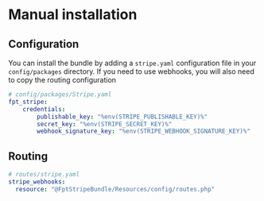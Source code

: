 # Manual installation 

## Configuration

You can install the bundle by adding a `stripe.yaml` configuration file in your `config/packages` directory. If you
need to use webhooks, you will also need to copy the routing configuration

```yaml
# config/packages/Stripe.yaml
fpt_stripe:
    credentials:
        publishable_key: "%env(STRIPE_PUBLISHABLE_KEY)%"
        secret_key: "%env(STRIPE_SECRET_KEY)%"
        webhook_signature_key: "%env(STRIPE_WEBHOOK_SIGNATURE_KEY)%"
```

## Routing

```yaml
# routes/stripe.yaml
stripe_webhooks:
  resource: "@FptStripeBundle/Resources/config/routes.php"
```
